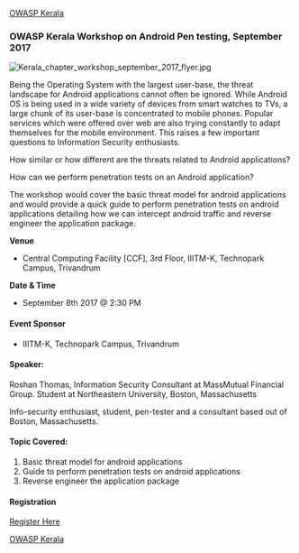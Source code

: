 [OWASP Kerala](https://www.owasp.org/index.php/Kerala)

### **OWASP Kerala Workshop on Android Pen testing, September 2017**

![Kerala_chapter_workshop_september_2017_flyer.jpg](Kerala_chapter_workshop_september_2017_flyer.jpg
"Kerala_chapter_workshop_september_2017_flyer.jpg")

Being the Operating System with the largest user-base, the threat
landscape for Android applications cannot often be ignored. While
Android OS is being used in a wide variety of devices from smart watches
to TVs, a large chunk of its user-base is concentrated to mobile phones.
Popular services which were offered over web are also trying constantly
to adapt themselves for the mobile environment. This raises a few
important questions to Information Security enthusiasts.

How similar or how different are the threats related to Android
applications?

How can we perform penetration tests on an Android application?

The workshop would cover the basic threat model for android applications
and would provide a quick guide to perform penetration tests on android
applications detailing how we can intercept android traffic and reverse
engineer the application package.

**Venue**

  - Central Computing Facility \[CCF\], 3rd Floor, IIITM-K, Technopark
    Campus, Trivandrum

**Date & Time**

  - September 8th 2017 @ 2:30 PM

#### **Event Sponsor**

  - IIITM-K, Technopark Campus, Trivandrum

#### **Speaker:**

Roshan Thomas, Information Security Consultant at MassMutual Financial
Group. Student at Northeastern University, Boston, Massachusetts

Info-security enthusiast, student, pen-tester and a consultant based out
of Boston, Massachusetts.

#### **Topic Covered:**

1.  Basic threat model for android applications
2.  Guide to perform penetration tests on android applications
3.  Reverse engineer the application package

#### **Registration**

[Register Here](https://owasp-kerala-workshop-sep-2017.eventbrite.com)

[OWASP Kerala](https://www.owasp.org/index.php/Kerala)